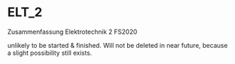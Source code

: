 # ELT_2
Zusammenfassung Elektrotechnik 2 FS2020

unlikely to be started & finished. Will not be deleted in near future, because a slight possibility still exists.
